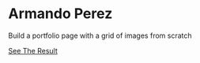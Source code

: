 # Armando Perez


Build a portfolio page with a grid of images from scratch




[See The Result](https://denishromenko.gitbooks.io/codeacademy_doc/content/html_css_projects/bestbite.html)


